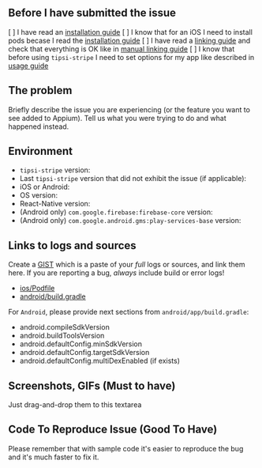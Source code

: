## Before I have submitted the issue 
[ ] I have read an [installation guide](https://tipsi.github.io/tipsi-stripe/docs/installation.html)
[ ] I know that for an iOS I need to install pods becase I read the [installation guide](https://tipsi.github.io/tipsi-stripe/docs/installation.html#cocoapods-ios)
[ ] I have read a [linking guide](https://tipsi.github.io/tipsi-stripe/docs/linking.html) and check that everything is OK like in [manual linking guide](https://tipsi.github.io/tipsi-stripe/docs/linking.html#manual)
[ ] I know that before using `tipsi-stripe` I need to set options for my app like described in [usage guide](https://tipsi.github.io/tipsi-stripe/docs/usage.html)

## The problem
Briefly describe the issue you are experiencing (or the feature you want to see added to Appium). 
Tell us what you were trying to do and what happened instead. 

## Environment
* `tipsi-stripe` version:
* Last `tipsi-stripe` version that did not exhibit the issue (if applicable):
* iOS or Android: 
* OS version:
* React-Native version:
* (Android only) `com.google.firebase:firebase-core` version:
* (Android only) `com.google.android.gms:play-services-base` version:

## Links to logs and sources
Create a [GIST](https://gist.github.com) which is a paste of your _full_ logs or sources, and link them here. 
If you are reporting a bug, _always_ include build or error logs!

* [ios/Podfile](https://gist.github.com/link_to_podfile)
* [android/build.gradle](https://gist.github.com/link_to_podfile)

For `Android`, please provide next sections from `android/app/build.gradle`:
* android.compileSdkVersion
* android.buildToolsVersion
* android.defaultConfig.minSdkVersion
* android.defaultConfig.targetSdkVersion
* android.defaultConfig.multiDexEnabled (if exists)

## Screenshots, GIFs (Must to have)
Just drag-and-drop them to this textarea

## Code To Reproduce Issue (Good To Have)
Please remember that with sample code it's easier to reproduce the bug and it's much faster to fix it.
